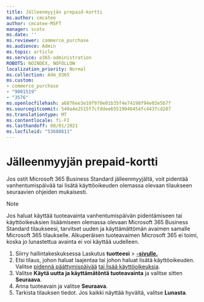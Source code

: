 ```yaml
---
title: Jälleenmyyjän prepaid-kortti
ms.author: cmcatee
author: cmcatee-MSFT
manager: scotv
ms.date: ''
ms.reviewer: commerce_purchase
ms.audience: Admin
ms.topic: article
ms.service: o365-administration
ROBOTS: NOINDEX, NOFOLLOW
localization_priority: Normal
ms.collection: Adm_O365
ms.custom:
- commerce_purchase
- "9001519"
- "3576"
ms.openlocfilehash: a6876ee3e10f970e01b35f4e74198f94e03e5b7f
ms.sourcegitcommit: 540a4e2515f7cfddee65519046454fc4437cd287
ms.translationtype: MT
ms.contentlocale: fi-FI
ms.lasthandoff: 08/01/2021
ms.locfileid: "53688611"
---
```

# <a name="retail-prepaid-card"></a>Jälleenmyyjän prepaid-kortti

Jos ostit Microsoft 365 Business Standard jälleenmyyjältä, voit pidentää vanhentumispäivää tai lisätä käyttöoikeuden olemassa olevaan tilaukseen seuraavien ohjeiden mukaisesti.

> [!NOTE]
> Jos haluat käyttää tuoteavainta vanhentumispäivän pidentämiseen tai käyttöoikeuksien lisäämiseen olemassa olevaan Microsoft 365 Business Standard tilaukseesi, tarvitset uuden ja käyttämättömän avaimen samalle Microsoft 365 tilaukselle. Alkuperäisen tuoteavaimen Microsoft 365 ei toimi, koska jo lunastettua avainta ei voi käyttää uudelleen.

1. Siirry hallintakeskuksessa Laskutus **tuotteesi**  >  **[-sivulle.](https://go.microsoft.com/fwlink/p/?linkid=842054)**
2. Etsi tilaus, johon haluat laajentaa tai johon haluat lisätä käyttöoikeuden. Valitse [pidennä päättymispäivää](https://go.microsoft.com/fwlink/p/?linkid=842054) [tai lisää käyttöoikeuksia](https://go.microsoft.com/fwlink/p/?linkid=842054).
3. Valitse **Käytä uutta ja käyttämätöntä tuoteavainta** ja valitse sitten **Seuraava**.
4. Anna tuoteavain ja valitse **Seuraava**.
5. Tarkista tilauksen tiedot. Jos kaikki näyttää hyvältä, valitse **Lunasta**.